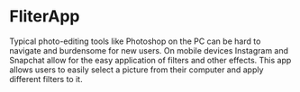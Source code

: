 # FliterApp
Typical photo-editing tools like Photoshop on the PC can be hard to navigate and burdensome for new users. On mobile devices Instagram and Snapchat allow for the easy application of filters and other effects. This app allows users to easily select a picture from their computer and apply different filters to it. 
